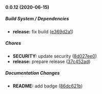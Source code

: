 #### 0.0.12 (2020-06-15)

##### Build System / Dependencies

- **release:** fix build ([e369d2a1](https://github.com/gregoranders/ts-playground/commit/e369d2a13939ce8fd2809b363280188d4b5de464))

##### Chores

- **SECURITY:** update security ([8d027ee0](https://github.com/gregoranders/ts-playground/commit/8d027ee0521cefa86f518d6fc6b7eb45bb0f60f6))
- **release:** prepare release ([37c452ad](https://github.com/gregoranders/ts-playground/commit/37c452ad6bba5d1bdffca90096e0e651f0a3d59d))

##### Documentation Changes

- **README:** add badge ([86dc621b](https://github.com/gregoranders/ts-playground/commit/86dc621b9326cc6446069cb114f4cafd7b8b1eaf))
